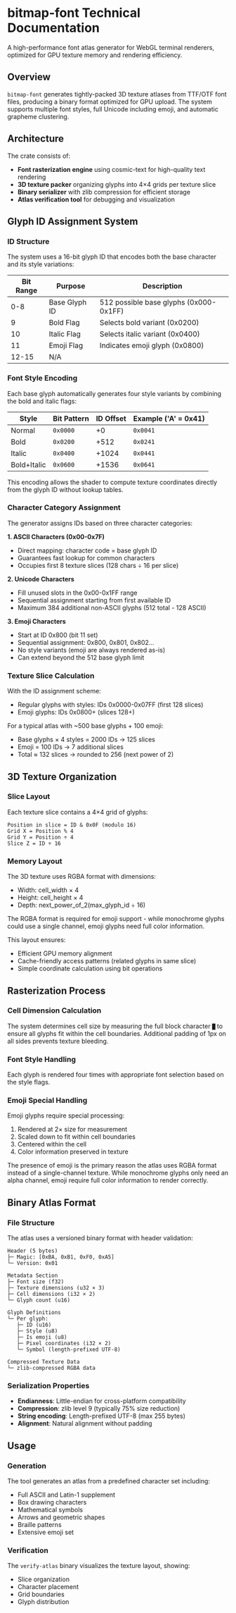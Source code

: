 # bitmap-font Technical Documentation

A high-performance font atlas generator for WebGL terminal renderers, optimized for GPU texture
memory and rendering efficiency.

## Overview

`bitmap-font` generates tightly-packed 3D texture atlases from TTF/OTF font files, producing a
binary format optimized for GPU upload. The system supports multiple font styles, full Unicode
including emoji, and automatic grapheme clustering.

## Architecture

The crate consists of:
- **Font rasterization engine** using cosmic-text for high-quality text rendering
- **3D texture packer** organizing glyphs into 4×4 grids per texture slice
- **Binary serializer** with zlib compression for efficient storage
- **Atlas verification tool** for debugging and visualization

## Glyph ID Assignment System

### ID Structure

The system uses a 16-bit glyph ID that encodes both the base character and its style variations:

| Bit Range | Purpose       | Description                            |
|-----------|---------------|----------------------------------------|
| 0-8       | Base Glyph ID | 512 possible base glyphs (0x000-0x1FF) |
| 9         | Bold Flag     | Selects bold variant (0x0200)          |
| 10        | Italic Flag   | Selects italic variant (0x0400)        |
| 11        | Emoji Flag    | Indicates emoji glyph (0x0800)         |
| 12-15     | N/A           |                                        |

### Font Style Encoding

Each base glyph automatically generates four style variants by combining the bold and italic flags:

| Style       | Bit Pattern | ID Offset | Example ('A' = 0x41) |
|-------------|-------------|-----------|----------------------|
| Normal      | `0x0000`    | +0        | `0x0041`             |
| Bold        | `0x0200`    | +512      | `0x0241`             |
| Italic      | `0x0400`    | +1024     | `0x0441`             |
| Bold+Italic | `0x0600`    | +1536     | `0x0641`             |

This encoding allows the shader to compute texture coordinates directly from the glyph ID without
lookup tables.

### Character Category Assignment

The generator assigns IDs based on three character categories:

**1. ASCII Characters (0x00-0x7F)**
- Direct mapping: character code = base glyph ID
- Guarantees fast lookup for common characters
- Occupies first 8 texture slices (128 chars ÷ 16 per slice)

**2. Unicode Characters**
- Fill unused slots in the 0x00-0x1FF range
- Sequential assignment starting from first available ID
- Maximum 384 additional non-ASCII glyphs (512 total - 128 ASCII)

**3. Emoji Characters**
- Start at ID 0x800 (bit 11 set)
- Sequential assignment: 0x800, 0x801, 0x802...
- No style variants (emoji are always rendered as-is)
- Can extend beyond the 512 base glyph limit

### Texture Slice Calculation

With the ID assignment scheme:
- Regular glyphs with styles: IDs 0x0000-0x07FF (first 128 slices)
- Emoji glyphs: IDs 0x0800+ (slices 128+)

For a typical atlas with ~500 base glyphs + 100 emoji:
- Base glyphs × 4 styles = 2000 IDs → 125 slices
- Emoji = 100 IDs → 7 additional slices
- Total ≈ 132 slices → rounded to 256 (next power of 2)

## 3D Texture Organization

### Slice Layout

Each texture slice contains a 4×4 grid of glyphs:

```
Position in slice = ID & 0x0F (modulo 16)
Grid X = Position % 4
Grid Y = Position ÷ 4
Slice Z = ID ÷ 16
```

### Memory Layout

The 3D texture uses RGBA format with dimensions:
- Width: cell_width × 4
- Height: cell_height × 4
- Depth: next_power_of_2(max_glyph_id ÷ 16)

The RGBA format is required for emoji support - while monochrome glyphs could use a single channel,
emoji glyphs need full color information.

This layout ensures:
- Efficient GPU memory alignment
- Cache-friendly access patterns (related glyphs in same slice)
- Simple coordinate calculation using bit operations

## Rasterization Process

### Cell Dimension Calculation

The system determines cell size by measuring the full block character `█` to ensure all glyphs
fit within the cell boundaries. Additional padding of 1px on all sides prevents texture bleeding.

### Font Style Handling

Each glyph is rendered four times with appropriate font selection based on the style flags.

### Emoji Special Handling

Emoji glyphs require special processing:
1. Rendered at 2× size for measurement
2. Scaled down to fit within cell boundaries
3. Centered within the cell
4. Color information preserved in texture

The presence of emoji is the primary reason the atlas uses RGBA format instead of a single-channel
texture. While monochrome glyphs only need an alpha channel, emoji require full color information
to render correctly.

## Binary Atlas Format

### File Structure

The atlas uses a versioned binary format with header validation:

```
Header (5 bytes)
├─ Magic: [0xBA, 0xB1, 0xF0, 0xA5]
└─ Version: 0x01

Metadata Section
├─ Font size (f32)
├─ Texture dimensions (u32 × 3)
├─ Cell dimensions (i32 × 2)
└─ Glyph count (u16)

Glyph Definitions
└─ Per glyph:
   ├─ ID (u16)
   ├─ Style (u8)
   ├─ Is emoji (u8)
   ├─ Pixel coordinates (i32 × 2)
   └─ Symbol (length-prefixed UTF-8)

Compressed Texture Data
└─ zlib-compressed RGBA data
```

### Serialization Properties

- **Endianness**: Little-endian for cross-platform compatibility
- **Compression**: zlib level 9 (typically 75% size reduction)
- **String encoding**: Length-prefixed UTF-8 (max 255 bytes)
- **Alignment**: Natural alignment without padding

## Usage

### Generation

The tool generates an atlas from a predefined character set including:
- Full ASCII and Latin-1 supplement
- Box drawing characters
- Mathematical symbols
- Arrows and geometric shapes
- Braille patterns
- Extensive emoji set

### Verification

The `verify-atlas` binary visualizes the texture layout, showing:
- Slice organization
- Character placement
- Grid boundaries
- Glyph distribution

